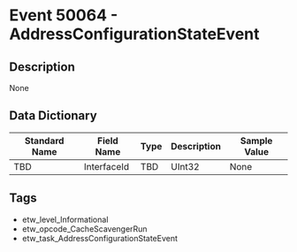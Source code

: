 # Event 50064 - AddressConfigurationStateEvent

## Description
None

## Data Dictionary
|Standard Name|Field Name|Type|Description|Sample Value|
|---|---|---|---|---|
|TBD|InterfaceId|TBD|UInt32|None|None|

## Tags
* etw_level_Informational
* etw_opcode_CacheScavengerRun
* etw_task_AddressConfigurationStateEvent